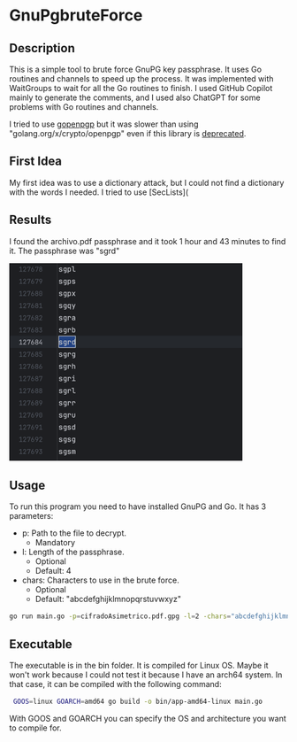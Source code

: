 # GnuPgbruteForce

## Description

This is a simple tool to brute force GnuPG key passphrase.
It uses Go routines and channels to speed up the process.
It was implemented with WaitGroups to wait for all the Go routines to finish.
I used GitHub Copilot mainly to generate the comments,
and I used also ChatGPT for some problems with Go routines and channels.

I tried to use [gopenpgp](https://github.com/ProtonMail/gopenpgp) but it was slower than using "golang.org/x/crypto/openpgp" even if this library is [deprecated](https://github.com/golang/go/issues/44226).

## First Idea

My first idea was to use a dictionary attack, but I could not find a dictionary with the words I needed.
I tried to use [SecLists](


## Results
I found the archivo.pdf passphrase and it took 1 hour and 43 minutes to find it.
The passphrase was "sgrd"

![img_1.png](img_1.png)

## Usage

To run this program you need to have installed GnuPG and Go.
It has 3 parameters: 
- p: Path to the file to decrypt. 
  - Mandatory
- l: Length of the passphrase. 
  - Optional
  - Default: 4
- chars: Characters to use in the brute force. 
  - Optional
  - Default: "abcdefghijklmnopqrstuvwxyz"

``` bash
go run main.go -p=cifradoAsimetrico.pdf.gpg -l=2 -chars="abcdefghijklmnopqrstuvwxyz"
```

## Executable

The executable is in the bin folder.
It is compiled for Linux OS.
Maybe it won't work because I could not test it because I have an arch64 system.
In that case, it can be compiled with the following command:

``` bash
 GOOS=linux GOARCH=amd64 go build -o bin/app-amd64-linux main.go 
```
With GOOS and GOARCH you can specify the OS and architecture you want to compile for.
